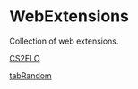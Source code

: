 # WebExtensions
Collection of web extensions.

[CS2ELO](cs2elo/README.md)

[tabRandom](tabRandom/README.md)